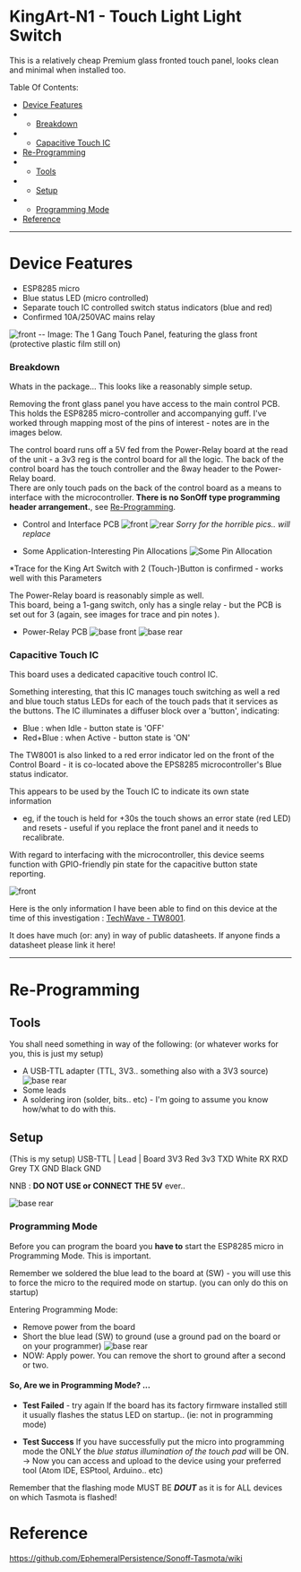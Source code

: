 # KingArt-N1 - Touch Light Light Switch

This is a relatively cheap Premium glass fronted touch panel, looks clean and minimal when installed too.  
 
Table Of Contents:
* [Device Features](#Device-Features)
* * [Breakdown](#Breakdown)
* * [Capacitive Touch IC](#Capacitive-Touch-IC)
* [Re-Programming](#Re-Programming)
* * [Tools](#Tools)
* * [Setup](#Setup)
* * [Programming Mode](#Programming-Mode)
* [Reference](#Reference)

***

# Device Features
* ESP8285 micro
* Blue status LED (micro controlled)
* Separate touch IC controlled switch status indicators (blue and red)
* Confirmed 10A/250VAC mains relay

![front](http://www.logicmetaworks.com/robin/GIT/sonoff-tasmota/images/img-module.jpeg)
-- Image: The 1 Gang Touch Panel, featuring the glass front (protective plastic film still on)

### Breakdown
Whats in the package...  This looks like a reasonably simple setup.  

Removing the front glass panel you have access to the main control PCB.  This holds the ESP8285 micro-controller and accompanying guff.  I've worked through mapping most of the pins of interest - notes are in the images below.

The control board runs off a 5V fed from the Power-Relay board at the read of the unit - a 3v3 reg is the control board for all the logic.
The back of the control board has the touch controller and the 8way header to the Power-Relay board.  
There are only touch pads on the back of the control board as a means to interface with the microcontroller. **There is no SonOff type programming header arrangement.**, see [Re-Programming](#Re-Programming).

* Control and Interface PCB
![front](http://www.logicmetaworks.com/robin/GIT/sonoff-tasmota/images/img-module-front1.jpeg)
![rear](http://www.logicmetaworks.com/robin/GIT/sonoff-tasmota/images/img-module-rear1.jpeg)
_Sorry for the horrible pics.. will replace_

* Some Application-Interesting Pin Allocations
![Some Pin Allocation](http://www.logicmetaworks.com/robin/GIT/sonoff-tasmota/images/img-pinalloc.jpeg)

*Trace for the King Art Switch  with 2 (Touch-)Button is confirmed  - works well with this Parameters

The Power-Relay board is reasonably simple as well.  
This board, being a 1-gang switch, only has a single relay - but the PCB is set out for 3 (again, see images for trace and pin notes ).

* Power-Relay PCB
![base front](http://www.logicmetaworks.com/robin/GIT/sonoff-tasmota/images/img-powerRelay-front.jpeg)
![base rear](http://www.logicmetaworks.com/robin/GIT/sonoff-tasmota/images/img-powerRelay-rear.jpeg)


### Capacitive Touch IC
This board uses a dedicated capacitive touch control IC.

Something interesting, that this IC manages touch switching as well a red and blue touch status LEDs for each of the touch pads that it services as the buttons.
The IC illuminates a diffuser block over a 'button', indicating:
* Blue : when Idle - button state is 'OFF'
* Red+Blue  : when Active - button state is 'ON'

The TW8001 is also linked to a red error indicator led on the front of the Control Board - it is co-located above the EPS8285 microcontroller's Blue status indicator. 

This appears to be used by the Touch IC to indicate its own state information
* eg, if the touch is held for +30s the touch shows an error state (red LED) and resets - useful if you replace the front panel and it needs to recalibrate.

With regard to interfacing with the microcontroller, this device seems function with GPIO-friendly pin state for the capacitive button state reporting.

![front](http://www.logicmetaworks.com/robin/GIT/sonoff-tasmota/images/img-IC-TW8001-notes1.png)

Here is the only information I have been able to find on this device at the time of this investigation : 
[TechWave - TW8001](https://translate.googleusercontent.com/translate_c?depth=1&hl=en&prev=search&rurl=translate.google.com&sl=zh-CN&sp=nmt4&u=http://www.techwaveltd.com.cn/content/%3F43.html&xid=17259,15700021,15700124,15700186,15700190,15700201,15700237,15700240,15700248&usg=ALkJrhjd4Qk_rQGiJLNJdAEqSnQL1YG0mA).
 
It does have much (or: any) in way of public datasheets.
If anyone finds a datasheet please link it here!

***

# Re-Programming

## Tools
You shall need something in way of the following: (or whatever works for you, this is just my setup)
* A USB-TTL adapter (TTL, 3V3.. something also with a 3V3 source)  
![base rear](http://www.logicmetaworks.com/robin/GIT/sonoff-tasmota/images/img-usbttl.jpeg)
* Some leads
* A soldering iron (solder, bits.. etc) - I'm going to assume you know how/what to do with this.

## Setup
(This is my setup)
USB-TTL  |  Lead   |  Board
  3V3        Red       3v3
  TXD        White     RX
  RXD        Grey      TX
  GND        Black     GND

NNB : **DO NOT USE or CONNECT THE 5V**  ever..

![base rear](http://www.logicmetaworks.com/robin/GIT/sonoff-tasmota/images/img-programming.jpeg)


### Programming Mode
Before you can program the board you **have to** start the ESP8285 micro in Programming Mode.
This is important.

Remember we soldered the blue lead to the board at (SW) - you will use this to force the micro to the required mode on startup.  (you can only do this on startup)

Entering Programming Mode:
* Remove power from the board
* Short the blue lead (SW) to ground (use a ground pad on the board or on your programmer)
  ![base rear](http://www.logicmetaworks.com/robin/GIT/sonoff-tasmota/images/img-programming-gnd.jpg)
* NOW: Apply power.  You can remove the short to ground after a second or two.

#### So, Are we in Programming Mode? ...

* **Test Failed** - try again
If the board has its factory firmware installed still it usually flashes the status LED on startup.. (ie: not in programming mode)

* **Test Success**
If you have successfully put the micro into programming mode the ONLY the _blue status illumination of the touch pad_ will be ON.  
-> Now you can access and upload to the device using your preferred tool (Atom IDE, ESPtool, Arduino.. etc)

Remember that the flashing mode MUST BE _**DOUT**_ as it is for ALL devices on which Tasmota is flashed!

# Reference
https://github.com/EphemeralPersistence/Sonoff-Tasmota/wiki
